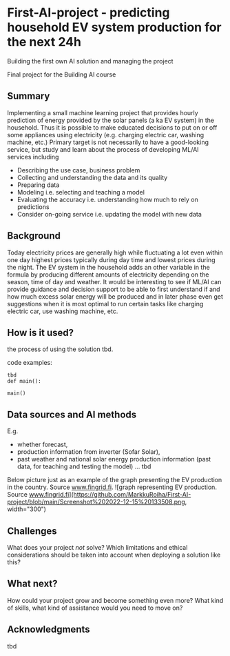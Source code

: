 # First-AI-project - predicting household EV system production for the next 24h 

Building the first own AI solution and managing the project

Final project for the Building AI course

## Summary

Implementing a small machine learning project that provides hourly prediction of energy provided by the solar panels (a ka EV system) in the household.
Thus it is possible to make educated decisions to put on or off some appliances using electricity (e.g. charging electric car, washing machine, etc.)
Primary target is not necessarily to have a good-looking service, but study and learn about the process of developing ML/AI services including
- Describing the use case, business problem
- Collecting and understanding the data and its quality
- Preparing data
- Modeling i.e. selecting and teaching a model
- Evaluating the accuracy i.e. understanding how much to rely on predictions
- Consider on-going service i.e. updating the model with new data


## Background

Today electricity prices are generally high while fluctuating a lot even within one day highest prices typically during day time and lowest prices during the night. 
The EV system in the household adds an other variable in the formula by producing different amounts of electricity depending on the season, time of day and weather.
It would be interesting to see if ML/AI can provide guidance and decision support to be able to first understand if and how much excess solar energy will be produced
and in later phase even get suggestions when it is most optimal to run certain tasks like charging electric car, use washing machine, etc.

## How is it used?

the process of using the solution tbd. 

code examples:
```
tbd
def main():

main()
```


## Data sources and AI methods
E.g. 
- whether forecast, 
- production information from inverter (Sofar Solar),
- past weather and national solar energy production information (past data, for teaching and testing the model)
... tbd

Below picture just as an example of the graph presenting the EV production in the country. Source www.fingrid.fi.
![graph representing EV production. Source www.fingrid.fi](https://github.com/MarkkuRoiha/First-AI-project/blob/main/Screenshot%202022-12-15%20133508.png, width="300")

## Challenges

What does your project _not_ solve? Which limitations and ethical considerations should be taken into account when deploying a solution like this?

## What next?

How could your project grow and become something even more? What kind of skills, what kind of assistance would you  need to move on? 


## Acknowledgments

tbd
